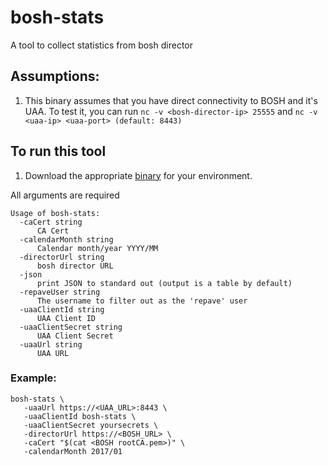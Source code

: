 # bosh-stats
A tool to collect statistics from bosh director

## Assumptions:
1. This binary assumes that you have direct connectivity to BOSH and it's UAA. To test it, you can run `nc -v <bosh-director-ip> 25555` and `nc -v <uaa-ip> <uaa-port> (default: 8443)`

## To run this tool
1. Download the appropriate [binary](https://github.com/pivotal-cloudops/bosh-stats/releases/tag/1.0.0) for your environment.

All arguments are required
```
Usage of bosh-stats:
  -caCert string
      CA Cert
  -calendarMonth string
      Calendar month/year YYYY/MM
  -directorUrl string
      bosh director URL
  -json
      print JSON to standard out (output is a table by default)
  -repaveUser string
      The username to filter out as the 'repave' user
  -uaaClientId string
      UAA Client ID
  -uaaClientSecret string
      UAA Client Secret
  -uaaUrl string
      UAA URL
```


### Example:
```
bosh-stats \
   -uaaUrl https://<UAA_URL>:8443 \
   -uaaClientId bosh-stats \
   -uaaClientSecret yoursecrets \
   -directorUrl https://<BOSH_URL> \
   -caCert "$(cat <BOSH rootCA.pem>)" \
   -calendarMonth 2017/01
```
